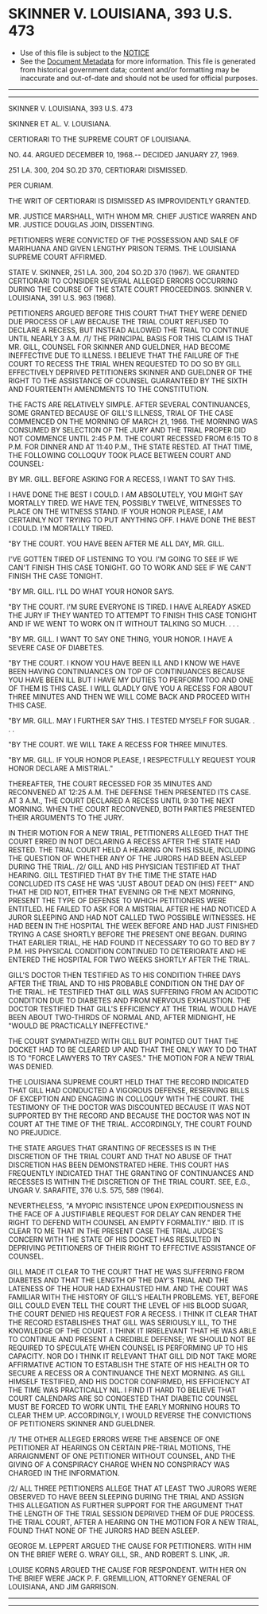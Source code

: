 ---
---

# SKINNER V. LOUISIANA, 393 U.S. 473

* Use of this file is subject to the [NOTICE](https://github.com/publicdocs/notice/blob/master/NOTICE)
* See the [Document Metadata](../../../) for more information.
  This file is generated from historical government data; content and/or formatting may be inaccurate and out-of-date and should not be used for official purposes.

----------
----------

SKINNER V. LOUISIANA, 393 U.S. 473

SKINNER ET AL. V. LOUISIANA.

CERTIORARI TO THE SUPREME COURT OF LOUISIANA.

NO. 44.  ARGUED DECEMBER 10, 1968.-- DECIDED JANUARY 27, 1969.

251 LA. 300, 204 SO.2D 370, CERTIORARI DISMISSED.

PER CURIAM.

THE WRIT OF CERTIORARI IS DISMISSED AS IMPROVIDENTLY GRANTED.

MR. JUSTICE MARSHALL, WITH WHOM MR. CHIEF JUSTICE WARREN AND MR. JUSTICE DOUGLAS JOIN, DISSENTING.

PETITIONERS WERE CONVICTED OF THE POSSESSION AND SALE OF MARIHUANA AND GIVEN LENGTHY PRISON TERMS.  THE LOUISIANA SUPREME COURT AFFIRMED.

STATE V. SKINNER, 251 LA. 300, 204 SO.2D 370 (1967).  WE GRANTED CERTIORARI TO CONSIDER SEVERAL ALLEGED ERRORS OCCURRING DURING THE COURSE OF THE STATE COURT PROCEEDINGS.  SKINNER V. LOUISIANA, 391 U.S. 963 (1968).

PETITIONERS ARGUED BEFORE THIS COURT THAT THEY WERE DENIED DUE PROCESS OF LAW BECAUSE THE TRIAL COURT REFUSED TO DECLARE A RECESS, BUT INSTEAD ALLOWED THE TRIAL TO CONTINUE UNTIL NEARLY 3 A.M.  /1/  THE PRINCIPAL BASIS FOR THIS CLAIM IS THAT MR. GILL, COUNSEL FOR SKINNER AND GUELDNER, HAD BECOME INEFFECTIVE DUE TO ILLNESS.  I BELIEVE THAT THE FAILURE OF THE COURT TO RECESS THE TRIAL WHEN REQUESTED TO DO SO BY GILL EFFECTIVELY DEPRIVED PETITIONERS SKINNER AND GUELDNER OF THE RIGHT TO THE ASSISTANCE OF COUNSEL GUARANTEED BY THE SIXTH AND FOURTEENTH AMENDMENTS TO THE CONSTITUTION.

THE FACTS ARE RELATIVELY SIMPLE.  AFTER SEVERAL CONTINUANCES, SOME GRANTED BECAUSE OF GILL'S ILLNESS, TRIAL OF THE CASE COMMENCED ON THE MORNING OF MARCH 21, 1966.  THE MORNING WAS CONSUMED BY SELECTION OF THE JURY AND THE TRIAL PROPER DID NOT COMMENCE UNTIL 2:45 P.M.  THE COURT RECESSED FROM 6:15 TO 8 P.M. FOR DINNER AND AT 11:40 P.M., THE STATE RESTED.  AT THAT TIME, THE FOLLOWING COLLOQUY TOOK PLACE BETWEEN COURT AND COUNSEL:

BY MR. GILL.  BEFORE ASKING FOR A RECESS, I WANT TO SAY THIS.

I HAVE DONE THE BEST I COULD.  I AM ABSOLUTELY, YOU MIGHT SAY MORTALLY TIRED.  WE HAVE TEN, POSSIBLY TWELVE, WITNESSES TO PLACE ON THE WITNESS STAND.  IF YOUR HONOR PLEASE, I AM CERTAINLY NOT TRYING TO PUT ANYTHING OFF.  I HAVE DONE THE BEST I COULD.  I'M MORTALLY TIRED.

"BY THE COURT.  YOU HAVE BEEN AFTER ME ALL DAY, MR. GILL.

I'VE GOTTEN TIRED OF LISTENING TO YOU.  I'M GOING TO SEE IF WE CAN'T FINISH THIS CASE TONIGHT.  GO TO WORK AND SEE IF WE CAN'T FINISH THE CASE TONIGHT.

"BY MR. GILL.  I'LL DO WHAT YOUR HONOR SAYS.

"BY THE COURT.  I'M SURE EVERYONE IS TIRED.  I HAVE ALREADY ASKED THE JURY IF THEY WANTED TO ATTEMPT TO FINISH THIS CASE TONIGHT AND IF WE WENT TO WORK ON IT WITHOUT TALKING SO MUCH.  . . .

"BY MR. GILL.  I WANT TO SAY ONE THING, YOUR HONOR.  I HAVE A SEVERE CASE OF DIABETES.

"BY THE COURT.  I KNOW YOU HAVE BEEN ILL AND I KNOW WE HAVE BEEN HAVING CONTINUANCES ON TOP OF CONTINUANCES BECAUSE YOU HAVE BEEN ILL BUT I HAVE MY DUTIES TO PERFORM TOO AND ONE OF THEM IS THIS CASE.  I WILL GLADLY GIVE YOU A RECESS FOR ABOUT THREE MINUTES AND THEN WE WILL COME BACK AND PROCEED WITH THIS CASE.

"BY MR. GILL.  MAY I FURTHER SAY THIS.  I TESTED MYSELF FOR SUGAR.  . . .

"BY THE COURT.  WE WILL TAKE A RECESS FOR THREE MINUTES.

"BY MR. GILL.  IF YOUR HONOR PLEASE, I RESPECTFULLY REQUEST YOUR HONOR DECLARE A MISTRIAL."

THEREAFTER, THE COURT RECESSED FOR 35 MINUTES AND RECONVENED AT 12:25 A.M.  THE DEFENSE THEN PRESENTED ITS CASE.  AT 3 A.M., THE COURT DECLARED A RECESS UNTIL 9:30 THE NEXT MORNING.  WHEN THE COURT RECONVENED, BOTH PARTIES PRESENTED THEIR ARGUMENTS TO THE JURY.

IN THEIR MOTION FOR A NEW TRIAL, PETITIONERS ALLEGED THAT THE COURT ERRED IN NOT DECLARING A RECESS AFTER THE STATE HAD RESTED.  THE TRIAL COURT HELD A HEARING ON THIS ISSUE, INCLUDING THE QUESTION OF WHETHER ANY OF THE JURORS HAD BEEN ASLEEP DURING THE TRIAL.  /2/  GILL AND HIS PHYSICIAN TESTIFIED AT THAT HEARING.  GILL TESTIFIED THAT BY THE TIME THE STATE HAD CONCLUDED ITS CASE HE WAS "JUST ABOUT DEAD ON (HIS) FEET" AND THAT HE DID NOT, EITHER THAT EVENING OR THE NEXT MORNING, PRESENT THE TYPE OF DEFENSE TO WHICH PETITIONERS WERE ENTITLED.  HE FAILED TO ASK FOR A MISTRIAL AFTER HE HAD NOTICED A JUROR SLEEPING AND HAD NOT CALLED TWO POSSIBLE WITNESSES.  HE HAD BEEN IN THE HOSPITAL THE WEEK BEFORE AND HAD JUST FINISHED TRYING A CASE SHORTLY BEFORE THE PRESENT ONE BEGAN.  DURING THAT EARLIER TRIAL, HE HAD FOUND IT NECESSARY TO GO TO BED BY 7 P.M.  HIS PHYSICAL CONDITION CONTINUED TO DETERIORATE AND HE ENTERED THE HOSPITAL FOR TWO WEEKS SHORTLY AFTER THE TRIAL.

GILL'S DOCTOR THEN TESTIFIED AS TO HIS CONDITION THREE DAYS AFTER THE TRIAL AND TO HIS PROBABLE CONDITION ON THE DAY OF THE TRIAL.  HE TESTIFIED THAT GILL WAS SUFFERING FROM AN ACIDOTIC CONDITION DUE TO DIABETES AND FROM NERVOUS EXHAUSTION.  THE DOCTOR TESTIFIED THAT GILL'S EFFICIENCY AT THE TRIAL WOULD HAVE BEEN ABOUT TWO-THIRDS OF NORMAL AND, AFTER MIDNIGHT, HE "WOULD BE PRACTICALLY INEFFECTIVE."

THE COURT SYMPATHIZED WITH GILL BUT POINTED OUT THAT THE DOCKET HAD TO BE CLEARED UP AND THAT THE ONLY WAY TO DO THAT IS TO "FORCE LAWYERS TO TRY CASES."  THE MOTION FOR A NEW TRIAL WAS DENIED.

THE LOUISIANA SUPREME COURT HELD THAT THE RECORD INDICATED THAT GILL HAD CONDUCTED A VIGOROUS DEFENSE, RESERVING BILLS OF EXCEPTION AND ENGAGING IN COLLOQUY WITH THE COURT.  THE TESTIMONY OF THE DOCTOR WAS DISCOUNTED BECAUSE IT WAS NOT SUPPORTED BY THE RECORD AND BECAUSE THE DOCTOR WAS NOT IN COURT AT THE TIME OF THE TRIAL.  ACCORDINGLY, THE COURT FOUND NO PREJUDICE.

THE STATE ARGUES THAT GRANTING OF RECESSES IS IN THE DISCRETION OF THE TRIAL COURT AND THAT NO ABUSE OF THAT DISCRETION HAS BEEN DEMONSTRATED HERE.  THIS COURT HAS FREQUENTLY INDICATED THAT THE GRANTING OF CONTINUANCES AND RECESSES IS WITHIN THE DISCRETION OF THE TRIAL COURT.  SEE, E.G., UNGAR V. SARAFITE, 376 U.S. 575, 589 (1964).

NEVERTHELESS, "A MYOPIC INSISTENCE UPON EXPEDITIOUSNESS IN THE FACE OF A JUSTIFIABLE REQUEST FOR DELAY CAN RENDER THE RIGHT TO DEFEND WITH COUNSEL AN EMPTY FORMALTIY."  IBID.  IT IS CLEAR TO ME THAT IN THE PRESENT CASE THE TRIAL JUDGE'S CONCERN WITH THE STATE OF HIS DOCKET HAS RESULTED IN DEPRIVING PETITIONERS OF THEIR RIGHT TO EFFECTIVE ASSISTANCE OF COUNSEL.

GILL MADE IT CLEAR TO THE COURT THAT HE WAS SUFFERING FROM DIABETES AND THAT THE LENGTH OF THE DAY'S TRIAL AND THE LATENESS OF THE HOUR HAD EXHAUSTED HIM.  AND THE COURT WAS FAMILIAR WITH THE HISTORY OF GILL'S HEALTH PROBLEMS.  YET, BEFORE GILL COULD EVEN TELL THE COURT THE LEVEL OF HIS BLOOD SUGAR, THE COURT DENIED HIS REQUEST FOR A RECESS.  I THINK IT CLEAR THAT THE RECORD ESTABLISHES THAT GILL WAS SERIOUSLY ILL, TO THE KNOWLEDGE OF THE COURT.  I THINK IT IRRELEVANT THAT HE WAS ABLE TO CONTINUE AND PRESENT A CREDIBLE DEFENSE; WE SHOULD NOT BE REQUIRED TO SPECULATE WHEN COUNSEL IS PERFORMING UP TO HIS CAPACITY.  NOR DO I THINK IT RELEVANT THAT GILL DID NOT TAKE MORE AFFIRMATIVE ACTION TO ESTABLISH THE STATE OF HIS HEALTH OR TO SECURE A RECESS OR A CONTINUANCE THE NEXT MORNING.  AS GILL HIMSELF TESTIFIED, AND HIS DOCTOR CONFIRMED, HIS EFFICIENCY AT THE TIME WAS PRACTICALLY NIL.  I FIND IT HARD TO BELIEVE THAT COURT CALENDARS ARE SO CONGESTED THAT DIABETIC COUNSEL MUST BE FORCED TO WORK UNTIL THE EARLY MORNING HOURS TO CLEAR THEM UP.  ACCORDINGLY, I WOULD REVERSE THE CONVICTIONS OF PETITIONERS SKINNER AND GUELDNER.

/1/  THE OTHER ALLEGED ERRORS WERE THE ABSENCE OF ONE PETITIONER AT HEARINGS ON CERTAIN PRE-TRIAL MOTIONS, THE ARRAIGNMENT OF ONE PETITIONER WITHOUT COUNSEL, AND THE GIVING OF A CONSPIRACY CHARGE WHEN NO CONSPIRACY WAS CHARGED IN THE INFORMATION.

/2/  ALL THREE PETITIONERS ALLEGE THAT AT LEAST TWO JURORS WERE OBSERVED TO HAVE BEEN SLEEPING DURING THE TRIAL AND ASSIGN THIS ALLEGATION AS FURTHER SUPPORT FOR THE ARGUMENT THAT THE LENGTH OF THE TRIAL SESSION DEPRIVED THEM OF DUE PROCESS.  THE TRIAL COURT, AFTER A HEARING ON THE MOTION FOR A NEW TRIAL, FOUND THAT NONE OF THE JURORS HAD BEEN ASLEEP.

GEORGE M. LEPPERT ARGUED THE CAUSE FOR PETITIONERS.  WITH HIM ON THE BRIEF WERE G. WRAY GILL, SR., AND ROBERT S. LINK, JR.

LOUISE KORNS ARGUED THE CAUSE FOR RESPONDENT.  WITH HER ON THE BRIEF WERE JACK P. F. GREMILLION, ATTORNEY GENERAL OF LOUISIANA, AND JIM GARRISON.


----------
----------

